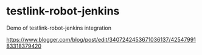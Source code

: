 # testlink-robot-jenkins
Demo of testlink-robot-jenkins integration

https://www.blogger.com/blog/post/edit/3407242453671036137/4254799183318379420


